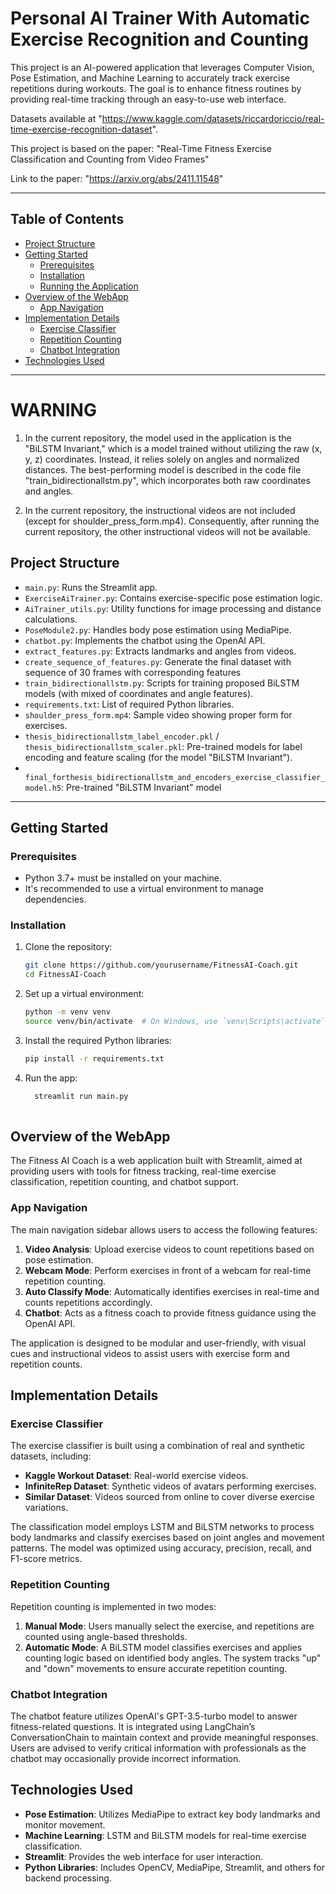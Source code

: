 # Personal AI Trainer With Automatic Exercise Recognition and Counting

This project is an AI-powered application that leverages Computer Vision, Pose Estimation, and Machine Learning to accurately track exercise repetitions during workouts. The goal is to enhance fitness routines by providing real-time tracking through an easy-to-use web interface.

Datasets available at "https://www.kaggle.com/datasets/riccardoriccio/real-time-exercise-recognition-dataset".

This project is based on the paper: "Real-Time Fitness Exercise Classification and Counting from Video Frames"

Link to the paper: "https://arxiv.org/abs/2411.11548"
<!--
Feel free to Contact me at: riccardopersonalmail@gmail.com

LinkedIn: https://www.linkedin.com/in/riccardo-riccio-bb7163296/

(Give a star ⭐ to the repository if it was useful. Thank you! 😊)

## Demo

Watch the Fitness AI Coach in action:
[![Watch the video](https://img.youtube.com/vi/GPmDPB1bSmc/hqdefault.jpg)](https://www.youtube.com/watch?v=GPmDPB1bSmc)
-->
---

## Table of Contents
- [Project Structure](#project-structure)
- [Getting Started](#getting-started)
  - [Prerequisites](#prerequisites)
  - [Installation](#installation)
  - [Running the Application](#running-the-application)
- [Overview of the WebApp](#overview-of-the-webapp)
  - [App Navigation](#app-navigation)
- [Implementation Details](#implementation-details)
  - [Exercise Classifier](#exercise-classifier)
  - [Repetition Counting](#repetition-counting)
  - [Chatbot Integration](#chatbot-integration)
- [Technologies Used](#technologies-used)

---
# WARNING

1) In the current repository, the model used in the application is the "BiLSTM Invariant," which is a model trained without utilizing the raw (x, y, z) coordinates. Instead, it relies solely on angles and normalized distances. The best-performing model is described in the code file "train_bidirectionallstm.py", which incorporates both raw coordinates and angles.

2) In the current repository, the instructional videos are not included (except for shoulder_press_form.mp4). Consequently, after running the current repository, the other instructional videos will not be available.

## Project Structure
- `main.py`: Runs the Streamlit app.
- `ExerciseAiTrainer.py`: Contains exercise-specific pose estimation logic.
- `AiTrainer_utils.py`: Utility functions for image processing and distance calculations.
- `PoseModule2.py`: Handles body pose estimation using MediaPipe.
- `chatbot.py`: Implements the chatbot using the OpenAI API.
- `extract_features.py`: Extracts landmarks and angles from videos.
- `create_sequence_of_features.py`:  Generate the final dataset with sequence of 30 frames with corresponding features
- `train_bidirectionallstm.py`: Scripts for training proposed BiLSTM models (with mixed of coordinates and angle features).
- `requirements.txt`: List of required Python libraries.
- `shoulder_press_form.mp4`: Sample video showing proper form for exercises.
- `thesis_bidirectionallstm_label_encoder.pkl` / `thesis_bidirectionallstm_scaler.pkl`: Pre-trained models for label encoding and feature scaling (for the model "BiLSTM Invariant").
- ` final_forthesis_bidirectionallstm_and_encoders_exercise_classifier_model.h5`: Pre-trained "BiLSTM Invariant" model

---

## Getting Started

### Prerequisites
- Python 3.7+ must be installed on your machine.
- It's recommended to use a virtual environment to manage dependencies.

### Installation

1. Clone the repository:
   ```bash
   git clone https://github.com/yourusername/FitnessAI-Coach.git
   cd FitnessAI-Coach

2. Set up a virtual environment:

   ```bash
   python -m venv venv
   source venv/bin/activate  # On Windows, use `venv\Scripts\activate`

3. Install the required Python libraries:

   ```bash
   pip install -r requirements.txt
4. Run the app:

   ```bash
     streamlit run main.py
      

## Overview of the WebApp

The Fitness AI Coach is a web application built with Streamlit, aimed at providing users with tools for fitness tracking, real-time exercise classification, repetition counting, and chatbot support.

### App Navigation

The main navigation sidebar allows users to access the following features:

1. **Video Analysis**: Upload exercise videos to count repetitions based on pose estimation.
2. **Webcam Mode**: Perform exercises in front of a webcam for real-time repetition counting.
3. **Auto Classify Mode**: Automatically identifies exercises in real-time and counts repetitions accordingly.
4. **Chatbot**: Acts as a fitness coach to provide fitness guidance using the OpenAI API.

The application is designed to be modular and user-friendly, with visual cues and instructional videos to assist users with exercise form and repetition counts.

## Implementation Details

### Exercise Classifier

The exercise classifier is built using a combination of real and synthetic datasets, including:

- **Kaggle Workout Dataset**: Real-world exercise videos.
- **InfiniteRep Dataset**: Synthetic videos of avatars performing exercises.
- **Similar Dataset**: Videos sourced from online to cover diverse exercise variations.

The classification model employs LSTM and BiLSTM networks to process body landmarks and classify exercises based on joint angles and movement patterns. The model was optimized using accuracy, precision, recall, and F1-score metrics.

### Repetition Counting

Repetition counting is implemented in two modes:

1. **Manual Mode**: Users manually select the exercise, and repetitions are counted using angle-based thresholds.
2. **Automatic Mode**: A BiLSTM model classifies exercises and applies counting logic based on identified body angles. The system tracks "up" and "down" movements to ensure accurate repetition counting.

### Chatbot Integration

The chatbot feature utilizes OpenAI's GPT-3.5-turbo model to answer fitness-related questions. It is integrated using LangChain’s ConversationChain to maintain context and provide meaningful responses. Users are advised to verify critical information with professionals as the chatbot may occasionally provide incorrect information.


## Technologies Used

- **Pose Estimation**: Utilizes MediaPipe to extract key body landmarks and monitor movement.
- **Machine Learning**: LSTM and BiLSTM models for real-time exercise classification.
- **Streamlit**: Provides the web interface for user interaction.
- **Python Libraries**: Includes OpenCV, MediaPipe, Streamlit, and others for backend processing.

